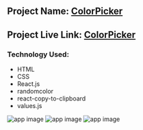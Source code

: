 ## Project Name: [ColorPicker](https://colorpickereact.netlify.app)

## Project Live Link: [ColorPicker](https://colorpickereact.netlify.app)

### Technology Used:
- HTML
- CSS
- React.js
- randomcolor
- react-copy-to-clipboard
- values.js

![app image](https://i.ibb.co/1dMsfnd/1.png)
![app image](https://i.ibb.co/Wv0C3Dm/2.png)
![app image](https://i.ibb.co/nC5R3vD/3.png)
